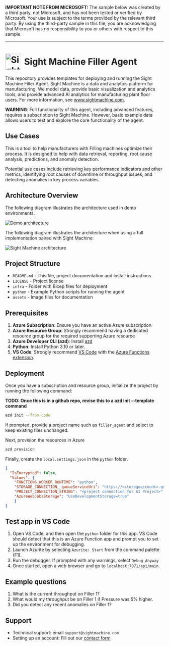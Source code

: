 **IMPORTANT NOTE FROM MICROSOFT:** The sample below was created by a third party, not Microsoft, and has not been tested or verified by Microsoft. Your use is subject to the terms provided by the relevant third party.  By using the third-party sample in this file, you are acknowledging that Microsoft has no responsibility to you or others with respect to this sample.  


------

<h1>
<span style="display: flex; align-items: center;">
  <picture>
    <source media="(prefers-color-scheme: dark)" srcset="./assets/SM_Aperture_42x42_fff.svg">
    <source media="(prefers-color-scheme: light)" srcset="./assets/SM_Aperture_500x500_333.svg">
    <img alt="Sight Machine Logo" src="SM_Aperture_500x500_333.svg" width="50" height="50">
  </picture>
  <span style="margin-left: 10px;">Sight Machine Filler Agent</span>
</span>
</h1>

This repository provides templates for deploying and running the Sight Machine Filler Agent.  Sight Machine is a data and analytics platform for manufacturing.  We model data, provide basic visualization and analytics tools, and provide advanced AI analytics for manufacturing plant floor users.  For more information, see www.sightmachine.com.

**WARNING**: Full functionality of this agent, including advanced features, requires a subscription to Sight Machine. However, basic example data allows users to test and explore the core functionality of the agent.


## Use Cases

This is a tool to help manufacturers with Filling machines optimize their process.  It is designed to help with data retrieval, reporting, root cause analysis, predictions, and anomaly detection.

Potential use cases include retrieving key performance indicators and other metrics, identifying root causes of downtime or throughput issues, and detecting anomalies in key process variables.

## Architecture Overview

The following diagram illustrates the architecture used in demo environments.

![Demo architecture](./assets/demo_arch.png)

The following diagram illustrates the architecture when using a full implementation paired with Sight Machine:

![Sight Machine architecture](./assets/sm_arch.png)


## Project Structure
- `README.md` - This file, project documentation and install instructions
- `LICENSE` - Project license
- `infra` - Folder with Bicep files for deployment
- `python` - Example Python scripts for running the agent
- `assets` - Image files for documentation

## Prerequisites

1. **Azure Subscription**: Ensure you have an active Azure subscription
2. **Azure Resource Group**: Strongly recommend having a dedicated resource group for the required supporting Azure resource
3.  **Azure Developer CLI (azd)**: Install [azd](https://learn.microsoft.com/en-us/azure/developer/azure-developer-cli/install-azd)
4.  **Python**: Install Python 3.10 or later.
5.  **VS Code**: Strongly recommend [VS Code](https://code.visualstudio.com/download) with the [Azure Functions extension](https://learn.microsoft.com/en-us/azure/azure-functions/functions-develop-vs-code).  

## Deployment

Once you have a subscription and resource group, initialize the project by running the following command: 

**TODO: Once this is in a github repo, revise this to a azd init --template command**

```bash
azd init --from-code
```

If prompted, provide a project name such as `filler_agent` and select to keep existing files unchanged.

Next, provision the resources in Azure
```bash
azd provision
```

Finally, create the `local.settings.json` in the `python` folder.
```json
{
  "IsEncrypted": false,
  "Values": {
    "FUNCTIONS_WORKER_RUNTIME": "python",
    "STORAGE_CONNECTION__queueServiceUri": "https://<storageaccount>.queue.core.windows.net",
    "PROJECT_CONNECTION_STRING": "<project connection for AI Project>",
    "AzureWebJobsStorage": "UseDevelopmentStorage=true"
    }
}
```

## Test app in VS Code
1.  Open VS Code, and then open the `python` folder for this app. VS Code should detect that this is an Azure Function app and prompt you to set up the environment for debugging.
2. Launch Azurite by selecting `Azurite: Start` from the command palette (F1).
3.  Run the debugger.  If prompted with any warnings, select `Debug Anyway`
4.  Once started, open a web browser and go to `localhost:7071/api/main`.  

## Example questions
1.  What is the current throughput on Filler 1?
2.  What would my throughput be on Filler 1 if Pressure was 5% higher.
3.  Did you detect any recent anomalies on Filler 1?

## Support

- Technical support: email `support@sightmachine.com`
- Setting up an account: Fill out our [contact form](https://sightmachine.com/contact/)
